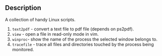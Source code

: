 Description
-----------

A collection of handy Linux scripts.

1. `text2pdf` - convert a text file to pdf file (depends on ps2pdf).
2. `view` - open a file in read-only mode in vim.
3. `winproc`- show the name of the process the selected window belongs to.
4. `tracefile` - trace all files and directories touched by the process being monitored.
